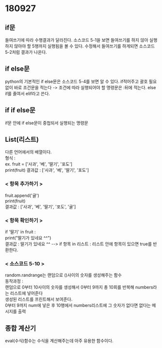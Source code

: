 # 180927 

## if문  
들여쓰기에 따라 수행결과가 달라진다. 소스코드 5-1을 보면 들여쓰기를 하지 않아 실행 하지 않아야 할 5행까지 실행됨을 볼 수 있다. 수정해서 들여쓰기를 하게되면 소스코드 5-2처럼 결과가 나온다.   

## if else문  
python의 기본적인 if else문은 소스코드 5-4를 보면 알 수 있다. if적어주고 괄호 필요없이 바로 조건문을 적는다 -> 조건에 따라 실행되어야 할 명령문은 :뒤에 적는다. 
else if를 줄여서 elif라고 쓴다.  

## if if else문  
if문 안에 if else문이 중첩되서 실행되는 명령문  

## List(리스트)  
다른 언어에서의 배열이다.  
형식 :   
ex. fruit = ['사과', '베', '딸기', '포도']  
    print(fruit)
    결과값 : ['사과', '베', '딸기', '포도']  
    
### < 항목 추가하기 >  
fruit.append('귤')  
print(fruit)    
결과값 : ['사과', '베', '딸기', '포도', '귤']   

### < 항목 확인하기 >  
if '딸기' in fruit :   
  print("딸기가 있네요 ^^")  
 결과값 : 딸기가 있네요 ^^     --> if 항목 in 리스트 : 리스트 안에 항목이 있으면 true를 반환한다.  
 
 ### < 소스코드 5-10 >  
 random.randrange는 랜덤으로 ()사이의 숫자를 생성해주는 함수  
 동작과정 :   
 랜덤으로 0부터 10사이의 숫자를 생성해서 0부터 9까지 총 10회를 반복해 numbers라는 리스트에 넣어준다  
 생성된 리스트를 프린트해서 보여준다.  
 0부터 9까지 num에 넣은 후 10행에서 numbers리스트에 그 숫자가 없다면 없다는 메시지를 출력  
 
 ## 종합 계산기  
 eval(수식)함수는 수식을 계산해주는데 아주 유용한 함수이다.  
 
 

